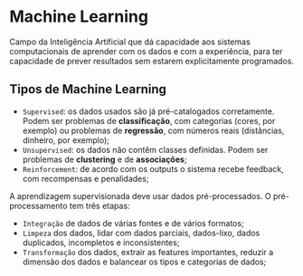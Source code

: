 # Machine Learning

Campo da Inteligência Artificial que dá capacidade aos sistemas computacionais de aprender com os dados e com a experiência, para ter capacidade de prever resultados sem estarem explicitamente programados.

## Tipos de Machine Learning

- `Supervised`: os dados usados são já pré-catalogados corretamente. Podem ser problemas de **classificação**, com categorias (cores, por exemplo) ou problemas de **regressão**, com números reais (distâncias, dinheiro, por exemplo);
- `Unsupervised`: os dados não contêm classes definidas. Podem ser problemas de **clustering** e de **associações**;
- `Reinforcement`: de acordo com os outputs o sistema recebe feedback, com recompensas e penalidades;

A aprendizagem supervisionada deve usar dados pré-processados. O pré-processamento tem três etapas:
- `Integração` de dados de várias fontes e de vários formatos;
- `Limpeza` dos dados, lidar com dados parciais, dados-lixo, dados duplicados, incompletos e inconsistentes;
- `Transformação` dos dados, extrair as features importantes, reduzir a dimensão dos dados e balancear os tipos e categorias de dados;